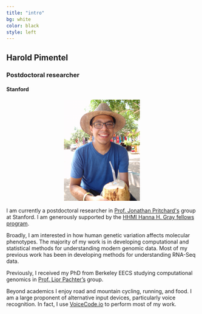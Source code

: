 ```yaml
---
title: "intro"
bg: white
color: black
style: left
---
```


## Harold Pimentel

### Postdoctoral researcher

#### Stanford

<div class="container">
  <div class="column halfx" align="center">
    <img src="img/meCoco.png" width="200px">
  </div>
  <div class="column halfx">
  <p>
  I am currently a postdoctoral researcher in <a href="http://pritchardlab.stanford.edu/" target="_blank">Prof. Jonathan Pritchard's</a> group at Stanford.
  I am generously supported by the <a href="https://www.hhmi.org/programs/hanna-h-gray-fellows-program#Fellows" target="_blank">HHMI Hanna H. Gray fellows program</a>.
  </p>
  <p>
  Broadly, I am interested in how human genetic variation affects molecular phenotypes.
  The majority of my work is in developing computational and statistical methods for understanding modern genomic data.
  Most of my previous work has been in developing methods for understanding RNA-Seq data.
  </p>
  <p>
  Previously, I received my PhD from Berkeley EECS studying computational genomics in <a href="https://pachterlab.github.io/" target="_blank">Prof. Lior Pachter’s</a> group.
  </p>
  <p>
  Beyond academics I enjoy road and mountain cycling, running, and food.
  I am a large proponent of alternative input devices, particularly voice recognition.
  In fact, I use <a href="http://voicecode.io/" target="_blank">VoiceCode.io</a> to perform most of my work.
  </p>
  </div>
</div>
